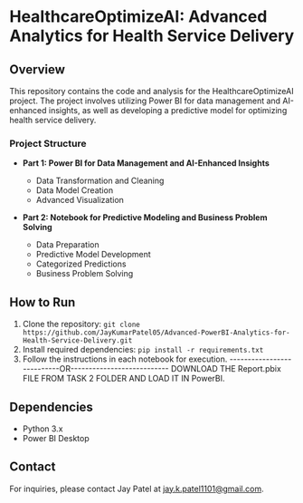 # HealthcareOptimizeAI: Advanced Analytics for Health Service Delivery

## Overview
This repository contains the code and analysis for the HealthcareOptimizeAI project. The project involves utilizing Power BI for data management and AI-enhanced insights, as well as developing a predictive model for optimizing health service delivery.

### Project Structure
- **Part 1: Power BI for Data Management and AI-Enhanced Insights**
  - Data Transformation and Cleaning
  - Data Model Creation
  - Advanced Visualization

- **Part 2: Notebook for Predictive Modeling and Business Problem Solving**
  - Data Preparation
  - Predictive Model Development
  - Categorized Predictions
  - Business Problem Solving
    
## How to Run
1. Clone the repository: `git clone https://github.com/JayKumarPatel05/Advanced-PowerBI-Analytics-for-Health-Service-Delivery.git`
2. Install required dependencies: `pip install -r requirements.txt`
3. Follow the instructions in each notebook for execution.
   ---------------------------OR---------------------------
   DOWNLOAD THE Report.pbix FILE FROM TASK 2 FOLDER AND LOAD IT IN PowerBI.

## Dependencies
- Python 3.x
- Power BI Desktop

## Contact
For inquiries, please contact Jay Patel at jay.k.patel1101@gmail.com.

